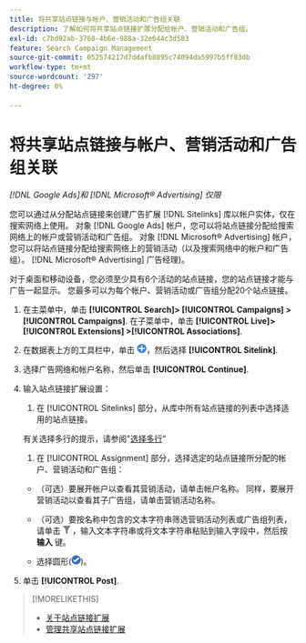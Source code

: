 ```yaml
---
title: 将共享站点链接与帐户、营销活动和广告组关联
description: 了解如何将共享站点链接扩展分配给帐户、营销活动和广告组。
exl-id: c7bd92ab-3768-4b6e-988a-32e644c3d583
feature: Search Campaign Management
source-git-commit: 052574217d7ddafb8895c74094da5997b5ff83db
workflow-type: tm+mt
source-wordcount: '297'
ht-degree: 0%

---
```


# 将共享站点链接与帐户、营销活动和广告组关联

*[!DNL Google Ads]和 [!DNL Microsoft® Advertising] 仅限*

您可以通过从分配站点链接来创建广告扩展 [!DNL Sitelinks] 库以帐户实体，仅在搜索网络上使用。 对象 [!DNL Google Ads] 帐户，您可以将站点链接分配给搜索网络上的帐户或营销活动和广告组。 对象 [!DNL Microsoft® Advertising] 帐户，您可以将站点链接分配给搜索网络上的营销活动（以及搜索网络中的帐户和广告组）。 [!DNL Microsoft® Advertising] 广告经理)。

对于桌面和移动设备，您必须至少具有6个活动的站点链接，您的站点链接才能与广告一起显示。 您最多可以为每个帐户、营销活动或广告组分配20个站点链接。

1. 在主菜单中，单击 **[!UICONTROL Search]> [!UICONTROL Campaigns] >[!UICONTROL Campaigns]**. 在子菜单中，单击 **[!UICONTROL Live]> [!UICONTROL Extensions] >[!UICONTROL Associations]**.

1. 在数据表上方的工具栏中，单击 ![创建](/help/search-social-commerce/assets/add.png "创建")，然后选择 **[!UICONTROL Sitelink]**.

1. 选择广告网络和帐户名称，然后单击 **[!UICONTROL Continue]**.

1. 输入站点链接扩展设置：

   1. 在 [!UICONTROL Sitelinks] 部分，从库中所有站点链接的列表中选择适用的站点链接。

   有关选择多行的提示，请参阅&quot;[选择多行](/help/search-social-commerce/common-tasks/navigation-editing-selection/multiple-rows-select.md)“

   1. 在 [!UICONTROL Assignment] 部分，选择选定的站点链接所分配的帐户、营销活动和广告组：

   * （可选）要展开帐户以查看其营销活动，请单击帐户名称。 同样，要展开营销活动以查看其子广告组，请单击营销活动名称。

   * （可选）要按名称中包含的文本字符串筛选营销活动列表或广告组列表，请单击 ![筛选](/help/search-social-commerce/assets/filter.png "筛选") ，输入文本字符串或将文本字符串粘贴到输入字段中，然后按 **输入** 键。

   * 选择圆形(![选择](/help/search-social-commerce/assets/include.png "选择"))。

1. 单击 **[!UICONTROL Post]**.

>[!MORELIKETHIS]
>
>* [关于站点链接扩展](sitelink-extension-about.md)
>* [管理共享站点链接扩展](sitelink-extension-manage.md)
